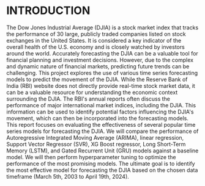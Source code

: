 # INTRODUCTION

The Dow Jones Industrial Average (DJIA) is a stock market index that tracks the performance of 30 large, publicly traded companies listed on stock exchanges in the United States. It is considered a key indicator of the overall health of the U.S. economy and is closely watched by investors around the world.
Accurately forecasting the DJIA can be a valuable tool for financial planning and investment decisions. However, due to the complex and dynamic nature of financial markets, predicting future trends can be challenging. This project explores the use of various time series forecasting models to predict the movement of the DJIA.
While the Reserve Bank of India (RBI) website does not directly provide real-time stock market data, it can be a valuable resource for understanding the economic context surrounding the DJIA. The RBI's annual reports often discuss the performance of major international market indices, including the DJIA. This information can be used to identify potential factors influencing the DJIA's movement, which can then be incorporated into the forecasting models.
This report focuses on evaluating the effectiveness of several popular time series models for forecasting the DJIA. We will compare the performance of Autoregressive Integrated Moving Average (ARIMA), linear regression, Support Vector Regressor (SVR), XG Boost regressor, Long Short-Term Memory (LSTM), and Gated Recurrent Unit (GRU) models against a baseline model. We will then perform hyperparameter tuning to optimize the performance of the most promising models. The ultimate goal is to identify the most effective model for forecasting the DJIA based on the chosen data timeframe (March 5th, 2003 to April 19th, 2024).
